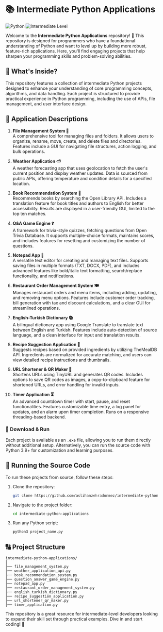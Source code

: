 # 📚 Intermediate Python Applications

![Python](https://img.shields.io/badge/Python-3.9%2B-blue.svg) ![Intermediate Level](https://img.shields.io/badge/Intermediate-Level-orange.svg)

Welcome to the **Intermediate Python Applications** repository! 🎉 This repository is designed for programmers who have a foundational understanding of Python and want to level up by building more robust, feature-rich applications. Here, you'll find engaging projects that help sharpen your programming skills and problem-solving abilities.

## 🚀 What's Inside?

This repository features a collection of intermediate Python projects designed to enhance your understanding of core programming concepts, algorithms, and data handling. Each project is structured to provide practical experience in Python programming, including the use of APIs, file management, and user interface design.

## 🌟 Application Descriptions

1. **File Management System 📂**  
   A comprehensive tool for managing files and folders. It allows users to organize, rename, move, create, and delete files and directories. Features include a GUI for navigating file structures, action logging, and bulk operations.

2. **Weather Application ⛅**  
   A weather forecasting app that uses geolocation to fetch the user's current position and display weather updates. Data is sourced from public APIs, offering temperature and condition details for a specified location.

3. **Book Recommendation System 📖**  
   Recommends books by searching the Open Library API. Includes a translation feature for book titles and authors to English for better accessibility. Results are displayed in a user-friendly GUI, limited to the top ten matches.

4. **Q&A Game Engine ❓**  
   A framework for trivia-style quizzes, fetching questions from Open Trivia Database. It supports multiple-choice formats, maintains scores, and includes features for resetting and customizing the number of questions.

5. **Notepad App 📝**  
   A versatile text editor for creating and managing text files. Supports saving files in multiple formats (TXT, DOCX, PDF), and includes advanced features like bold/italic text formatting, search/replace functionality, and notifications.

6. **Restaurant Order Management System 🍽️**  
   Manages restaurant orders and menu items, including adding, updating, and removing menu options. Features include customer order tracking, bill generation with tax and discount calculations, and a clear GUI for streamlined operations.

7. **English-Turkish Dictionary 📚**  
   A bilingual dictionary app using Google Translate to translate text between English and Turkish. Features include auto-detection of source language, and a clean interface for input and translation results.

8. **Recipe Suggestion Application 🍳**  
   Suggests recipes based on provided ingredients by utilizing TheMealDB API. Ingredients are normalized for accurate matching, and users can view detailed recipe instructions and thumbnails.

9. **URL Shortener & QR Maker 🔗**  
   Shortens URLs using TinyURL and generates QR codes. Includes options to save QR codes as images, a copy-to-clipboard feature for shortened URLs, and error handling for invalid inputs.

10. **Timer Application ⏳**  
    An advanced countdown timer with start, pause, and reset functionalities. Features customizable time entry, a log panel for updates, and an alarm upon timer completion. Runs on a responsive threading-based backend.

### 🔢 Download & Run

Each project is available as an `.exe` file, allowing you to run them directly without additional setup. Alternatively, you can run the source code with Python 3.9+ for customization and learning purposes.

## 🔧 Running the Source Code

To run these projects from source, follow these steps:

1. Clone the repository:
    ```bash
    git clone https://github.com/aslihanzehradonmez/intermediate-python-applications.git
    ```

2. Navigate to the project folder:
    ```bash
    cd intermediate-python-applications
    ```

3. Run any Python script:
    ```bash
    python3 project_name.py
    ```

## 🔠 Project Structure
```
intermediate-python-applications/  
│  
├── file_management_system.py  
├── weather_application_api.py  
├── book_recommendation_system.py  
├── question_answer_game_engine.py  
├── notepad_app.py  
├── restaurant_order_management_system.py  
├── english_turkish_dictionary.py  
├── recipe_suggestion_application.py  
├── url_shortener_qr_maker.py  
├── timer_application.py
```
This repository is a great resource for intermediate-level developers looking to expand their skill set through practical examples. Dive in and start coding! 🚀
